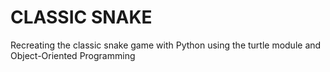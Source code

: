 # CLASSIC SNAKE

Recreating the classic snake game with Python using the turtle module and Object-Oriented Programming
